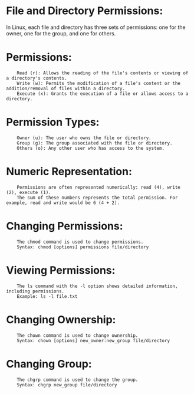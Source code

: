 # File and Directory Permissions:

In Linux, each file and directory has three sets of permissions: one for the owner, one for the group, and one for others.

  #  Permissions:
        Read (r): Allows the reading of the file's contents or viewing of a directory's contents.
        Write (w): Permits the modification of a file's content or the addition/removal of files within a directory.
        Execute (x): Grants the execution of a file or allows access to a directory.

   # Permission Types:
        Owner (u): The user who owns the file or directory.
        Group (g): The group associated with the file or directory.
        Others (o): Any other user who has access to the system.

   # Numeric Representation:
        Permissions are often represented numerically: read (4), write (2), execute (1).
        The sum of these numbers represents the total permission. For example, read and write would be 6 (4 + 2).

   # Changing Permissions:
        The chmod command is used to change permissions.
        Syntax: chmod [options] permissions file/directory

   # Viewing Permissions:
        The ls command with the -l option shows detailed information, including permissions.
        Example: ls -l file.txt

   #  Changing Ownership:
        The chown command is used to change ownership.
        Syntax: chown [options] new_owner:new_group file/directory

   #   Changing Group:
        The chgrp command is used to change the group.
        Syntax: chgrp new_group file/directory

